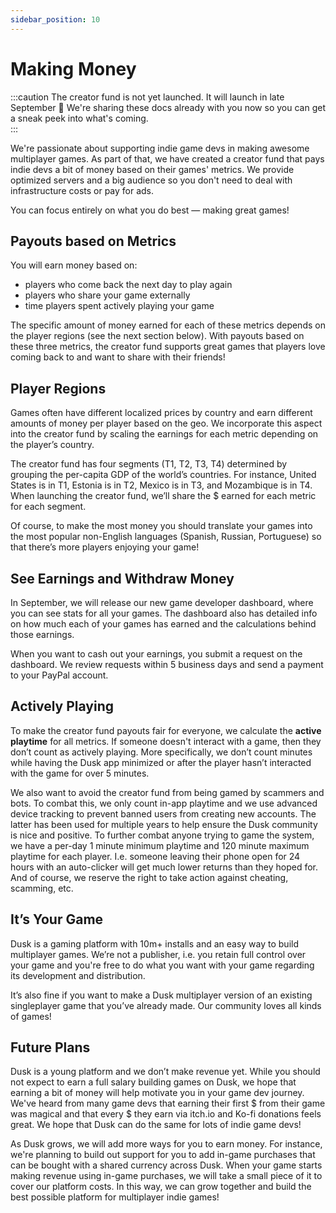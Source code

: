 ```yaml
---
sidebar_position: 10
---
```


# Making Money

:::caution
The creator fund is not yet launched. It will launch in late September 🥳 We're sharing these docs already with you now so you can get a sneak peek into what's coming.   
:::

We're passionate about supporting indie game devs in making awesome multiplayer games. As part of that, we have created a creator fund that pays indie devs a bit of money based on their games' metrics. We provide optimized servers and a big audience so you don't need to deal with infrastructure costs or pay for ads.

You can focus entirely on what you do best — making great games!

## Payouts based on Metrics

You will earn money based on:
- players who come back the next day to play again
- players who share your game externally
- time players spent actively playing your game

The specific amount of money earned for each of these metrics depends on the player regions (see the next section below). With payouts based on these three metrics, the creator fund supports great games that players love coming back to and want to share with their friends!

## Player Regions

Games often have different localized prices by country and earn different amounts of money per player based on the geo. We incorporate this aspect into the creator fund by scaling the earnings for each metric depending on the player’s country.

The creator fund has four segments (T1, T2, T3, T4) determined by grouping the per-capita GDP of the world’s countries. For instance, United States is in T1, Estonia is in T2, Mexico is in T3, and Mozambique is in T4. When launching the creator fund, we’ll share the $ earned for each metric for each segment.

Of course, to make the most money you should translate your games into the most popular non-English languages (Spanish, Russian, Portuguese) so that there’s more players enjoying your game!

## See Earnings and Withdraw Money

In September, we will release our new game developer dashboard, where you can see stats for all your games. The dashboard also has detailed info on how much each of your games has earned and the calculations behind those earnings.

When you want to cash out your earnings, you submit a request on the dashboard. We review requests within 5 business days and send a payment to your PayPal account.

## Actively Playing

To make the creator fund payouts fair for everyone, we calculate the **active playtime** for all metrics. If someone doesn't interact with a game, then they don’t count as actively playing. More specifically, we don’t count minutes while having the Dusk app minimized or after the player hasn’t interacted with the game for over 5 minutes.

We also want to avoid the creator fund from being gamed by scammers and bots. To combat this, we only count in-app playtime and we use advanced device tracking to prevent banned users from creating new accounts. The latter has been used for multiple years to help ensure the Dusk community is nice and positive. To further combat anyone trying to game the system, we have a per-day 1 minute minimum playtime and 120 minute maximum playtime for each player. I.e. someone leaving their phone open for 24 hours with an auto-clicker will get much lower returns than they hoped for. And of course, we reserve the right to take action against cheating, scamming, etc.

## It’s Your Game

Dusk is a gaming platform with 10m+ installs and an easy way to build multiplayer games. We’re not a publisher, i.e. you retain full control over your game and you're free to do what you want with your game regarding its development and distribution.

It’s also fine if you want to make a Dusk multiplayer version of an existing singleplayer game that you’ve already made. Our community loves all kinds of games!

## Future Plans

Dusk is a young platform and we don’t make revenue yet. While you should not expect to earn a full salary building games on Dusk, we hope that earning a bit of money will help motivate you in your game dev journey. We've heard from many game devs that earning their first $ from their game was magical and that every $ they earn via itch.io and Ko-fi donations feels great. We hope that Dusk can do the same for lots of indie game devs!

As Dusk grows, we will add more ways for you to earn money. For instance, we're planning to build out support for you to add in-game purchases that can be bought with a shared currency across Dusk. When your game starts making revenue using in-game purchases, we will take a small piece of it to cover our platform costs. In this way, we can grow together and build the best possible platform for multiplayer indie games!
